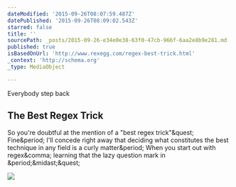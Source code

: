 ```yaml
---
dateModified: '2015-09-26T08:07:59.487Z'
datePublished: '2015-09-26T08:09:02.543Z'
starred: false
title: ''
sourcePath: _posts/2015-09-26-e34e0e38-63f0-47cb-966f-6aa2e8b9e281.md
published: true
isBasedOnUrl: 'http://www.rexegg.com/regex-best-trick.html'
_context: 'http://schema.org'
_type: MediaObject

---
```

Everybody step back 

<article style=""><h1>The Best Regex Trick</h1><p>So you're doubtful at the mention of a "best regex trick"&amp;quest; Fine&amp;period; I'll concede right away that deciding what constitutes the best technique in any field is a curly matter&amp;period; When you start out with regex&amp;comma; learning that the lazy question mark in &amp;period;&amp;midast;&amp;quest;</p><img src="http://a.yu8.us/c_mastering-regex.jpg" /></article>